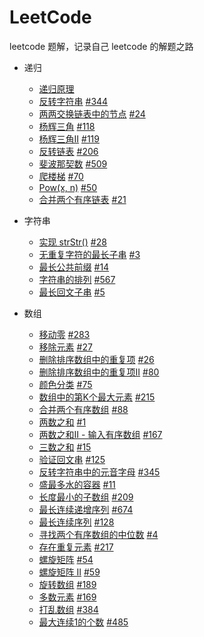 # LeetCode

leetcode 题解，记录自己 leetcode 的解题之路

+ 递归
  + [递归原理](./docs/guide/recursion//principle.md)
  + [反转字符串](./docs/guide/recursion//print-reverse.md) [#344](https://leetcode-cn.com/problems/reverse-string/)
  + [两两交换链表中的节点](./docs/guide/recursion//swap-pairs.md) [#24](https://leetcode-cn.com/problems/swap-nodes-in-pairs/)
  + [杨辉三角](./docs/guide/recursion//triangle.md) [#118](https://leetcode-cn.com/problems/pascals-triangle/)
  + [杨辉三角II](./docs/guide/recursion//triangle2.md) [#119](https://leetcode-cn.com/problems/pascals-triangle-ii/)
  + [反转链表](./docs/guide/recursion//reverse-list.md) [#206](https://leetcode-cn.com/problems/reverse-linked-list/)
  + [斐波那契数](./docs/guide/recursion//fibonacci.md) [#509](https://leetcode-cn.com/problems/fibonacci-number/)
  + [爬楼梯](./docs/guide/recursion//climb-stairs.md) [#70](https://leetcode-cn.com/problems/climbing-stairs/)
  + [Pow(x, n)](./docs/guide/recursion//pow.md) [#50](https://leetcode-cn.com/problems/powx-n/)
  + [合并两个有序链表](./docs/guide/recursion//merge-two-lists.md) [#21](https://leetcode-cn.com/problems/merge-two-sorted-lists/)

+ 字符串
  + [实现 strStr()](./docs/guide/string/implement-strstr.md) [#28](https://leetcode-cn.com/problems/implement-strstr/)
  + [无重复字符的最长子串](./docs/guide/string/longest-substring-without-repeating-characters.md) [#3](https://leetcode-cn.com/problems/longest-substring-without-repeating-characters/)
  + [最长公共前缀](./docs/guide/string/longest-common-prefix.md) [#14](https://leetcode-cn.com/problems/longest-common-prefix/)
  + [字符串的排列](./docs/guide/string/permutation-in-string.md) [#567](https://leetcode-cn.com/problems/permutation-in-string/)
  + [最长回文子串](./docs/guide/string/longest-palindromic-substring) [#5](https://leetcode-cn.com/problems/longest-palindromic-substring/)

+ 数组
  + [移动零](./docs/guide/array/move-zeroes.md) [#283](https://leetcode-cn.com/problems/move-zeroes/)
  + [移除元素](./docs/guide/array/remove-element.md) [#27](https://leetcode-cn.com/problems/remove-element/)
  + [删除排序数组中的重复项](./docs/guide/array/remove-duplicates.md) [#26](https://leetcode-cn.com/problems/remove-duplicates-from-sorted-array/)
  + [删除排序数组中的重复项II](./docs/guide/array/remove-duplicates2.md) [#80](https://leetcode-cn.com/problems/remove-duplicates-from-sorted-array-ii/)
  + [颜色分类](./docs/guide/array/sort-colors.md) [#75](https://leetcode-cn.com/problems/sort-colors/)
  + [数组中的第K个最大元素](./docs/guide/array/find-kth-largest.md) [#215](https://leetcode-cn.com/problems/kth-largest-element-in-an-array/)
  + [合并两个有序数组](./docs/guide/array/merge-sorted-array.md) [#88](https://leetcode-cn.com/problems/merge-sorted-array/)
  + [两数之和](./docs/guide/array/two-sum.md) [#1](https://leetcode-cn.com/problems/two-sum/)
  + [两数之和II - 输入有序数组](./docs/guide/array/two-sum2.md) [#167](https://leetcode-cn.com/problems/two-sum-ii-input-array-is-sorted/)
  + [三数之和](./docs/guide/array/three-sum.md) [#15](https://leetcode-cn.com/problems/3sum/)
  + [验证回文串](./docs/guide/array/is-palindrome.md) [#125](https://leetcode-cn.com/problems/valid-palindrome/)
  + [反转字符串中的元音字母](./docs/guide/array/reverse-vowels.md) [#345](https://leetcode-cn.com/problems/reverse-vowels-of-a-string/)
  + [盛最多水的容器](./docs/guide/array/container-with-most-water.md) [#11](https://leetcode-cn.com/problems/container-with-most-water/)
  + [长度最小的子数组](./docs/guide/array/min-sub-array-len.md) [#209](https://leetcode-cn.com/problems/minimum-size-subarray-sum/)
  + [最长连续递增序列](./docs/guide/array/find-length-of-lcis.md) [#674](https://leetcode-cn.com/problems/longest-continuous-increasing-subsequence/)
  + [最长连续序列](./docs/guide/array/longest-consecutive.md) [#128](https://leetcode-cn.com/problems/longest-consecutive-sequence/)
  + [寻找两个有序数组的中位数](./docs/guide/array/find-median-sorted-arrays.md) [#4](https://leetcode-cn.com/problems/median-of-two-sorted-arrays/)
  + [存在重复元素](./docs/guide/array/contains-duplicate.md) [#217](https://leetcode-cn.com/problems/contains-duplicate/)
  + [螺旋矩阵](./docs/guide/array/spiral-matrix.md) [#54](https://leetcode-cn.com/problems/spiral-matrix/)
  + [螺旋矩阵 II](./docs/guide/array/spiral-matrix2.md) [#59](https://leetcode-cn.com/problems/spiral-matrix-ii/)
  + [旋转数组](./docs/guide/array/rotate-array.md) [#189](https://leetcode-cn.com/problems/rotate-array/)
  + [多数元素](./docs/guide/array/majority-element.md) [#169](https://leetcode-cn.com/problems/majority-element/)
  + [打乱数组](./docs/guide/array/shuffle-an-array.md) [#384](https://leetcode-cn.com/problems/shuffle-an-array/)
  + [最大连续1的个数](./docs/guide/array/max-consecutive-ones.md) [#485](https://leetcode-cn.com/problems/max-consecutive-ones/)
